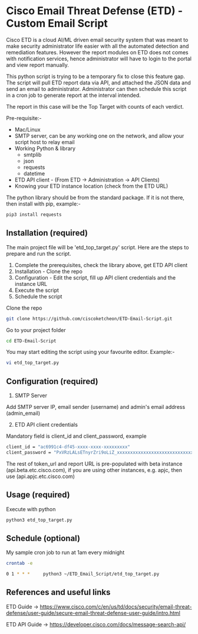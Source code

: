 # Cisco Email Threat Defense (ETD) - Custom Email Script

Cisco ETD is a cloud AI/ML driven email security system that was meant to make security administrator life easier with all the automated detection and remediation features. However the report modules on ETD does not comes with notification services, hence administrator will have to login to the portal and view report manually. 

This python script is trying to be a temporary fix to close this feature gap. The script will pull ETD report data via API, and attached the JSON data and send an email to administrator. Administrator can then schedule this script in a cron job to generate report at the interval intended. 

The report in this case will be the Top Target with counts of each verdict. 


Pre-requisite:-

* Mac/Linux
* SMTP server, can be any working one on the network, and allow your script host to relay email
* Working Python & library
  - smtplib
  - json
  - requests
  - datetime
* ETD API client - (From ETD -> Administration -> API Clients)
* Knowing your ETD instance location (check from the ETD URL)


The python library should be from the standard package. If it is not there, then install with pip, example:-
```bash
pip3 install requests
```


## Installation (required)

The main project file will be 'etd_top_target.py' script. Here are the steps to prepare and run the script.

1. Complete the prerequisites, check the library above, get ETD API client
2. Installation - Clone the repo
3. Configuration - Edit the script, fill up API client credentials and the instance URL
4. Execute the script
5. Schedule the script


Clone the repo
```bash
git clone https://github.com/ciscoketcheon/ETD-Email-Script.git
```
Go to your project folder
```bash
cd ETD-Email-Script
```
You may start editing the script using your favourite editor. Example:-
```bash
vi etd_top_target.py
```


## Configuration (required)

1. SMTP Server

Add SMTP server IP, email sender (username) and admin's email address (admin_email)


2. ETD API client credentials

Mandatory field is client_id and client_password, example
```bash
client_id = "ac6991c4-df45-xxxx-xxxx-xxxxxxxxx"
client_password = "PxVRzLALsETnyrZri9oLiZ_xxxxxxxxxxxxxxxxxxxxxxxxxxxxxxx"
```
The rest of token_url and report URL is pre-populated with beta instance (api.beta.etc.cisco.com), if you are using other instances, e.g. apjc, then use (api.apjc.etc.cisco.com) 

## Usage (required)

Execute with python
```bash
python3 etd_top_target.py
```

## Schedule (optional)

My sample cron job to run at 1am every midnight
```bash
crontab -e

0 1 * * *     python3 ~/ETD_Email_Script/etd_top_target.py
```

## References and useful links
ETD Guide -> https://www.cisco.com/c/en/us/td/docs/security/email-threat-defense/user-guide/secure-email-threat-defense-user-guide/intro.html

ETD API Guide -> https://developer.cisco.com/docs/message-search-api/


